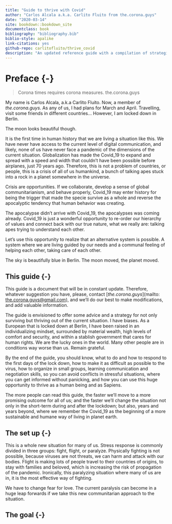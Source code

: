 ```yaml
--- 
title: "Guide to thrive with Covid"
author: "Carlos Alcala a.k.a. Carlito Fluito from the.corona.guys"
date: "2020-03-14"
site: bookdown::bookdown_site
documentclass: book
bibliography: "bibliography.bib"
biblio-style: apalike
link-citations: yes
github-repo: carlitofluito/thrive_covid
description: "An updated reference guide with a compilation of strategies not only to survive the corona crisis, but to thrive as a specie thanks to the Covid_19"
---
```



# Preface {-}

> Corona times requires corona measures.
> the.corona.guys

My name is Carlos Alcala, a.k.a Carlito Fluito. Now, a member of *the.corona.guys*. As any of us, I had plans for March and April. Travelling, visit some friends in different countries… However, I am locked down in Berlin.

The moon looks beautiful though. 

It is the first time in human history that we are living a situation like this. We have never have access to the current level of digital communication, and likely, none of us have never face a pandemic of the dimensions of the current situation. Globalization has made the Covid_19 to expand and spread with a speed and width that couldn’t have been possible before airplanes, just 70 years ago. Therefore, this is not a problem of countries, or people, this is a crisis of all of us humankind, a bunch of talking apes stuck into a rock in a planet somewhere in the universe. 

Crisis are opportunities. If we collaborate, develop a sense of global communitarianism, and behave properly, Covid_19 may enter history for being the trigger that made the specie survive as a whole and reverse the apocalyptic tendency that human behavior was creating. 

The apocalypse didn’t arrive with Covid_19, the apocalypses was coming already. Covid_19 is just a wonderful opportunity to re-order our hierarchy of values and connect back with our true nature, what we really are: talking apes trying to understand each other.  

Let’s use this opportunity to realize that an alternative system is possible. A system where we are living guided by our needs and a communal feeling of helping each other, taking care of each other. 

The sky is beautifully blue in Berlin. The moon moved, the planet moved.

## This guide {-}
This guide is a document that will be in constant update. Therefore, whatever suggestion you have, please, contact [*the.corona.guys*](mailto: the.corona.guys@gmail.com), and we’ll do our best to make modifications, and add valuable information. 

The guide is envisioned to offer some advice and a strategy for not only surviving but thriving out of the current situation. I have biases. As a European that is locked down at Berlin, I have been raised in an individualizing mindset, surrounded by material wealth, high levels of comfort and security, and within a stablish government that cares for human rights. We are the lucky ones in the world. Many other people are in conditions way worse than us. Remain grateful. 

By the end of the guide, you should know, what to do and how to respond to the first days of the lock down, how to make it as difficult as possible to the virus, how to organize in small groups, learning communication and negotiation skills, so you can avoid conflicts in stressful situations, where you can get informed without panicking, and how you can use this huge opportunity to thrive as a human being and as Sapiens. 

The more people can read this guide, the faster we’ll move to a more promising outcome for all of us; and the faster we’ll change the situation not only in the short-term during and after the lockdown; but also, years and years beyond, where we remember the Covid_19 as the beginning of a more sustainable and humane way of living in planet earth. 

## The set up {-}

This is a whole new situation for many of us. Stress response is commonly divided in three groups: fight, flight, or paralyze. Physically fighting is not possible, because viruses are not threats, we can harm and attack with our bodies. Flight is making lots of people travel to their countries of origins, to stay with families and beloved, which is increasing the risk of propagation of the pandemic. Ironically, this paralyzing situation where many of us are in, it is the most effective way of fighting. 

We have to change fear for love. The current paralysis can become in a huge leap forwards if we take this new communitarian approach to the situation. 

## The goal {-}

